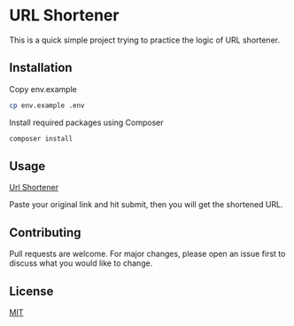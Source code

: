 # URL Shortener

This is a quick simple project trying to practice the logic of URL shortener.

## Installation

Copy env.example
```bash
cp env.example .env
```

Install required packages using Composer
```bash
composer install
```

## Usage

[Url Shortener](https://urlshortener.lightfish.ml)

Paste your original link and hit submit, then you will get the shortened URL.

## Contributing
Pull requests are welcome. For major changes, please open an issue first to discuss what you would like to change.

## License
[MIT](https://choosealicense.com/licenses/mit/)
